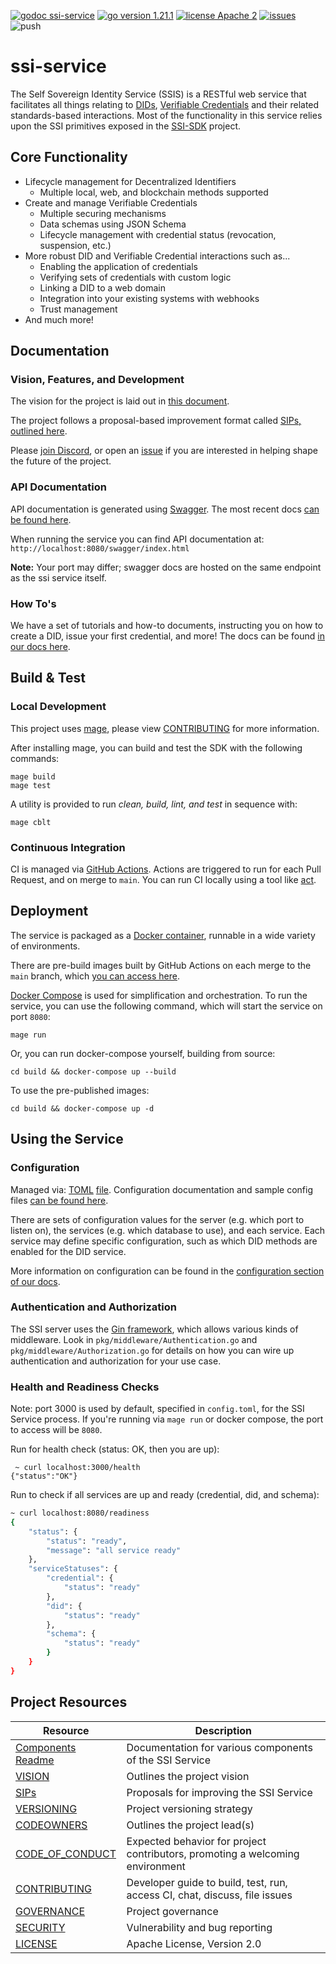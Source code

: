 [![godoc ssi-service](https://img.shields.io/badge/godoc-ssi--service-blue)](https://github.com/TBD54566975/ssi-service)
[![go version 1.21.1](https://img.shields.io/badge/go_version-1.21.1-brightgreen)](https://go.dev/)
[![license Apache 2](https://img.shields.io/badge/license-Apache%202-black)](https://github.com/TBD54566975/ssi-service/blob/main/LICENSE)
[![issues](https://img.shields.io/github/issues/TBD54566975/ssi-service)](https://github.com/TBD54566975/ssi-service/issues)
![push](https://github.com/TBD54566975/ssi-service/workflows/ssi-service-ci/badge.svg?branch=main&event=push)

# ssi-service

The Self Sovereign Identity Service (SSIS) is a RESTful web service that facilitates all things relating
to [DIDs](https://www.w3.org/TR/did-core/),
[Verifiable Credentials](https://www.w3.org/TR/vc-data-model) and their related standards-based interactions. Most of
the functionality in this service
relies upon the SSI primitives exposed in the [SSI-SDK](https://github.com/TBD54566975/ssi-sdk) project.

## Core Functionality

- Lifecycle management for Decentralized Identifiers
    - Multiple local, web, and blockchain methods supported
- Create and manage Verifiable Credentials
    - Multiple securing mechanisms
    - Data schemas using JSON Schema
    - Lifecycle management with credential status (revocation, suspension, etc.)
- More robust DID and Verifiable Credential interactions such as...
    - Enabling the application of credentials
    - Verifying sets of credentials with custom logic
    - Linking a DID to a web domain
    - Integration into your existing systems with webhooks
    - Trust management
- And much more!

## Documentation

### Vision, Features, and Development

The vision for the project is laid out in [this document](doc/service/vision.md).

The project follows a proposal-based improvement format called [SIPs, outlined here](sip/README.md).

Please [join Discord](https://discord.com/invite/tbd), or open an [issue](https://github.com/TBD54566975/ssi-service/issues) if you are interested in helping shape the future of the
project.

### API Documentation

API documentation is generated using [Swagger](https://swagger.io/). The most recent
docs [can be found here](doc/swagger.yaml).

When running the service you can find API documentation at: `http://localhost:8080/swagger/index.html`

**Note:** Your port may differ; swagger docs are hosted on the same endpoint as the ssi service itself.

### How To's

We have a set of tutorials and how-to documents, instructing you on how to create a DID, issue your first credential,
and more! The docs can be found [in our docs here](doc/README.md).

## Build & Test

### Local Development
This project uses [mage](https://magefile.org/), please
view [CONTRIBUTING](https://github.com/TBD54566975/ssi-service/blob/main/CONTRIBUTING.md) for more information.

After installing mage, you can build and test the SDK with the following commands:

```
mage build
mage test
```

A utility is provided to run _clean, build, lint, and test_ in sequence with:

```
mage cblt
```

### Continuous Integration

CI is managed via [GitHub Actions](https://github.com/TBD54566975/ssi-service/actions). Actions are triggered to run for
each Pull Request, and on merge to `main`.
You can run CI locally using a tool like [act](https://github.com/nektos/act).

## Deployment

The service is packaged as a [Docker container](https://www.docker.com/), runnable in a wide variety of
environments.

There are pre-build images built by GitHub Actions on each merge to the `main` branch,
which [you can access here](https://github.com/orgs/TBD54566975/packages?repo_name=ssi-service).

[Docker Compose](https://docs.docker.com/compose/) is used for simplification and orchestration. To run
the service, you can use the following command, which will start the service on port `8080`:

```shell
mage run
```

Or, you can run docker-compose yourself, building from source:

```shell
cd build && docker-compose up --build
```

To use the pre-published images:

```shell
cd build && docker-compose up -d
```

## Using the Service

### Configuration

Managed via:
[TOML](https://toml.io/en/) [file](config/dev.toml). Configuration documentation and sample config
files [can be found here](config/README.md).

There are sets of configuration values for the server (e.g. which port to listen on), the services (e.g. which database
to use),
and each service. Each service may define specific configuration, such as which DID methods are enabled for the DID
service.

More information on configuration can be found in the [configuration section of our docs](doc/README.md).

### Authentication and Authorization

The SSI server uses the [Gin framework](https://github.com/gin-gonic/gin), which allows various kinds of middleware.
Look in `pkg/middleware/Authentication.go` and `pkg/middleware/Authorization.go` for details on how you can wire up
authentication and authorization for your use case.

### Health and Readiness Checks

Note: port 3000 is used by default, specified in `config.toml`, for the SSI Service process. If you're running
via `mage run` or docker compose, the port to access will be `8080`.

Run for health check (status: OK, then you are up):

```shell
 ~ curl localhost:3000/health
{"status":"OK"}
```

Run to check if all services are up and ready (credential, did, and schema):

```bash
~ curl localhost:8080/readiness
{
    "status": {
        "status": "ready",
        "message": "all service ready"
    },
    "serviceStatuses": {
        "credential": {
            "status": "ready"
        },
        "did": {
            "status": "ready"
        },
        "schema": {
            "status": "ready"
        }
    }
}
```

## Project Resources

| Resource                                                                                   | Description                                                                   |
|--------------------------------------------------------------------------------------------|-------------------------------------------------------------------------------|
| [Components Readme](https://github.com/TBD54566975/ssi-service/blob/main/doc/README.md)    | Documentation for various components of the SSI Service                       |
| [VISION](https://github.com/TBD54566975/ssi-service/blob/main/doc/VISION.md)               | Outlines the project vision                                                   |
| [SIPs](sip/README.md)                                                                      | Proposals for improving the SSI Service                                       |
| [VERSIONING](https://github.com/TBD54566975/ssi-service/blob/main/doc/VERSIONING.md)       | Project versioning strategy                                                   |
| [CODEOWNERS](https://github.com/TBD54566975/ssi-service/blob/main/CODEOWNERS)              | Outlines the project lead(s)                                                  |
| [CODE_OF_CONDUCT](https://github.com/TBD54566975/ssi-service/blob/main/CODE_OF_CONDUCT.md) | Expected behavior for project contributors, promoting a welcoming environment |
| [CONTRIBUTING](https://github.com/TBD54566975/ssi-service/blob/main/CONTRIBUTING.md)       | Developer guide to build, test, run, access CI, chat, discuss, file issues    |
| [GOVERNANCE](https://github.com/TBD54566975/ssi-service/blob/main/GOVERNANCE.md)           | Project governance                                                            |
| [SECURITY](https://github.com/TBD54566975/ssi-service/blob/main/SECURITY.md)               | Vulnerability and bug reporting                                               |
| [LICENSE](https://github.com/TBD54566975/ssi-service/blob/main/LICENSE)                    | Apache License, Version 2.0                                                   |
